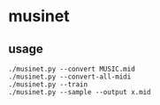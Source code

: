 # musinet

## usage
```
./musinet.py --convert MUSIC.mid
./musinet.py --convert-all-midi
./musinet.py --train
./musinet.py --sample --output x.mid
```

